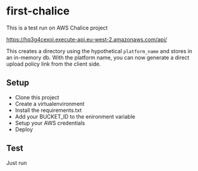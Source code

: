 # first-chalice
This is a test run on AWS Chalice project

https://hq3g4cexoi.execute-api.eu-west-2.amazonaws.com/api/

This creates a directory using the hypothetical `platform_name`  and stores in
an in-memory db. With the platform name, you can now generate a direct upload 
policy link from the client side.

## Setup
- Clone this project 
- Create a virtualenvironment
- Install the requirements.txt
- Add your BUCKET_ID to the enironment variable
- Setup your AWS credentials
- Deploy

## Test
Just run 
```pytest tests

